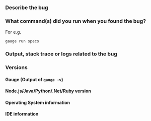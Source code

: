 <!--
This is the issue tracker for reporting bugs or for requesting 
new feature and enhancements.

If you have any support related questions, first refer 
our documentation at: 

https://docs.gauge.org

before asking questions at:

https://spectrum.chat/gauge

Or mailing: 

getgauge@googlegroups.com 

NOTE: Please report only bugs, features and enhancements here.
Issues that don't fall in this category will be closed and 
redirected to the forums so that everyone 
can benefit from the discussions.

Please delete irrelevant sections if you 
are requesting a feature or enhancement. 

If you are reporting a bug please fill ALL the sections, this
will increase your chances of getting help.
-->

### Describe the bug


### What command(s) did you run when you found the bug?

For e.g. 
```
gauge run specs
```

### Output, stack trace or logs related to the bug 

### Versions 

#### Gauge (Output of `gauge -v`)

#### Node.js/Java/Python/.Net/Ruby version

#### Operating System information

#### IDE information
